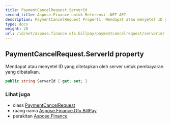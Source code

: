 ```yaml
---
title: PaymentCancelRequest.ServerId
second_title: Aspose.Finance untuk Referensi .NET API
description: PaymentCancelRequest Properti. Mendapat atau menyetel ID yang ditetapkan oleh server untuk pembayaran yang dibatalkan.
type: docs
weight: 20
url: /id/net/aspose.finance.ofx.billpay/paymentcancelrequest/serverid/
---
```

## PaymentCancelRequest.ServerId property

Mendapat atau menyetel ID yang ditetapkan oleh server untuk pembayaran yang dibatalkan.

```csharp
public string ServerId { get; set; }
```

### Lihat juga

* class [PaymentCancelRequest](../)
* ruang nama [Aspose.Finance.Ofx.BillPay](../../paymentcancelrequest/)
* perakitan [Aspose.Finance](../../../)


